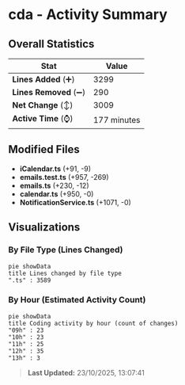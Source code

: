 # cda - Activity Summary 

## Overall Statistics

| Stat                   | Value                                                             |
| ---------------------- | ----------------------------------------------------------------- |
| **Lines Added** (➕)   | 3299                                          |
| **Lines Removed** (➖) | 290                                        |
| **Net Change** (↕)    | 3009                |
| **Active Time** (⌚)   | 177 minutes |


## Modified Files
- **iCalendar.ts** (+91, -9)
- **emails.test.ts** (+957, -269)
- **emails.ts** (+230, -12)
- **calendar.ts** (+950, -0)
- **NotificationService.ts** (+1071, -0)

## Visualizations

### By File Type (Lines Changed)

```mermaid
pie showData
title Lines changed by file type
".ts" : 3589
```

### By Hour (Estimated Activity Count)

```mermaid
pie showData
title Coding activity by hour (count of changes)
"09h" : 23
"10h" : 23
"11h" : 25
"12h" : 35
"13h" : 3
```


> **Last Updated:** 23/10/2025, 13:07:41